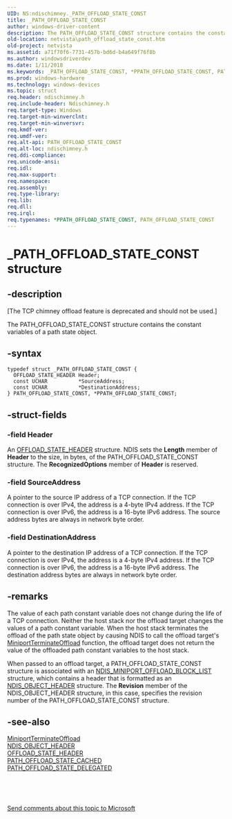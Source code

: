 ```yaml
---
UID: NS:ndischimney._PATH_OFFLOAD_STATE_CONST
title: _PATH_OFFLOAD_STATE_CONST
author: windows-driver-content
description: The PATH_OFFLOAD_STATE_CONST structure contains the constant variables of a path state object.
old-location: netvista\path_offload_state_const.htm
old-project: netvista
ms.assetid: a71f70f6-7731-457b-bd6d-b4a649f76f8b
ms.author: windowsdriverdev
ms.date: 1/11/2018
ms.keywords: _PATH_OFFLOAD_STATE_CONST, *PPATH_OFFLOAD_STATE_CONST, PATH_OFFLOAD_STATE_CONST
ms.prod: windows-hardware
ms.technology: windows-devices
ms.topic: struct
req.header: ndischimney.h
req.include-header: Ndischimney.h
req.target-type: Windows
req.target-min-winverclnt: 
req.target-min-winversvr: 
req.kmdf-ver: 
req.umdf-ver: 
req.alt-api: PATH_OFFLOAD_STATE_CONST
req.alt-loc: ndischimney.h
req.ddi-compliance: 
req.unicode-ansi: 
req.idl: 
req.max-support: 
req.namespace: 
req.assembly: 
req.type-library: 
req.lib: 
req.dll: 
req.irql: 
req.typenames: *PPATH_OFFLOAD_STATE_CONST, PATH_OFFLOAD_STATE_CONST
---
```


# _PATH_OFFLOAD_STATE_CONST structure



## -description
<p class="CCE_Message">[The TCP chimney offload feature is deprecated and should not be used.]

The PATH_OFFLOAD_STATE_CONST structure contains the constant variables of a path state object.



## -syntax

````
typedef struct _PATH_OFFLOAD_STATE_CONST {
  OFFLOAD_STATE_HEADER Header;
  const UCHAR          *SourceAddress;
  const UCHAR          *DestinationAddress;
} PATH_OFFLOAD_STATE_CONST, *PPATH_OFFLOAD_STATE_CONST;
````


## -struct-fields

### -field Header

An 
     <a href="..\ndischimney\ns-ndischimney-_offload_state_header.md">OFFLOAD_STATE_HEADER</a> structure. NDIS
     sets the 
     <b>Length</b> member of 
     <b>Header</b> to the size, in bytes, of the PATH_OFFLOAD_STATE_CONST structure. The 
     <b>RecognizedOptions</b> member of 
     <b>Header</b> is reserved.


### -field SourceAddress

A pointer to the source IP address of a TCP connection. If the TCP connection is over IPv4, the
     address is a 4-byte IPv4 address. If the TCP connection is over IPv6, the address is a 16-byte IPv6
     address. The source address bytes are always in network byte order.


### -field DestinationAddress

A pointer to the destination IP address of a TCP connection. If the TCP connection is over IPv4,
     the address is a 4-byte IPv4 address. If the TCP connection is over IPv6, the address is a 16-byte IPv6
     address. The destination address bytes are always in network byte order.


## -remarks
The value of each path constant variable does not change during the life of a TCP connection. Neither
    the host stack nor the offload target changes the values of a path constant variable. When the host stack
    terminates the offload of the path state object by causing NDIS to call the offload target's 
    <a href="..\ndischimney\nc-ndischimney-w_terminate_offload_handler.md">
    MiniportTerminateOffload</a> function, the offload target does not return the value of the offloaded
    path constant variables to the host stack.

When passed to an offload target, a PATH_OFFLOAD_STATE_CONST structure is associated with an 
    <a href="..\ndischimney\ns-ndischimney-_ndis_miniport_offload_block_list.md">
    NDIS_MINIPORT_OFFLOAD_BLOCK_LIST</a> structure, which contains a header that is formatted as an 
    <a href="..\ntddndis\ns-ntddndis-_ndis_object_header.md">NDIS_OBJECT_HEADER</a> structure. The 
    <b>Revision</b> member of the NDIS_OBJECT_HEADER structure, in this case, specifies the revision number of
    the PATH_OFFLOAD_STATE_CONST structure.


## -see-also
<dl>
<dt>
<a href="..\ndischimney\nc-ndischimney-w_terminate_offload_handler.md">MiniportTerminateOffload</a>
</dt>
<dt>
<a href="..\ntddndis\ns-ntddndis-_ndis_object_header.md">NDIS_OBJECT_HEADER</a>
</dt>
<dt>
<a href="..\ndischimney\ns-ndischimney-_offload_state_header.md">OFFLOAD_STATE_HEADER</a>
</dt>
<dt>
<a href="..\ndischimney\ns-ndischimney-_path_offload_state_cached.md">PATH_OFFLOAD_STATE_CACHED</a>
</dt>
<dt>
<a href="..\ndischimney\ns-ndischimney-_path_offload_state_delegated.md">PATH_OFFLOAD_STATE_DELEGATED</a>
</dt>
</dl>
 

 

<a href="mailto:wsddocfb@microsoft.com?subject=Documentation%20feedback [netvista\netvista]:%20PATH_OFFLOAD_STATE_CONST structure%20 RELEASE:%20(1/11/2018)&amp;body=%0A%0APRIVACY STATEMENT%0A%0AWe use your feedback to improve the documentation. We don't use your email address for any other purpose, and we'll remove your email address from our system after the issue that you're reporting is fixed. While we're working to fix this issue, we might send you an email message to ask for more info. Later, we might also send you an email message to let you know that we've addressed your feedback.%0A%0AFor more info about Microsoft's privacy policy, see http://privacy.microsoft.com/en-us/default.aspx." title="Send comments about this topic to Microsoft">Send comments about this topic to Microsoft</a>

